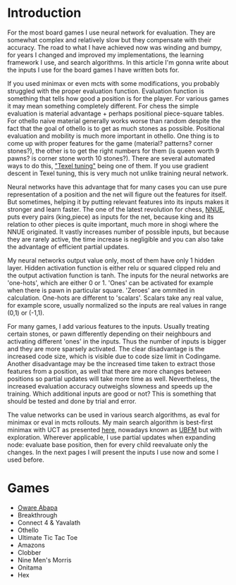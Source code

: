 # Introduction

For the most board games I use neural network for evaluation. They are somewhat complex and relatively slow but they compensate with their accuracy. The road to what I have achieved now was winding and bumpy, for years I changed and improved my implementations, the learning framework I use, and search algorithms. In this article I'm gonna write about the inputs I use for the board games I have written bots for.

If you used minimax or even mcts with some modifications, you probably struggled with the proper evaluation function. Evaluation function is something that tells how good a position is for the player. For various games it may mean something completely different. For chess the simple evaluation is material advantage + perhaps positional piece-square tables. For othello naive material generally works worse than random despite the fact that the goal of othello is to get as much stones as possible. Positional evaluation and mobility is much more important in othello. One thing is to come up with proper features for the game (material? patterns? corner stones?), the other is to get the right numbers for them (is queen worth 9 pawns? is corner stone worth 10 stones?). There are several automated ways to do this, ["Texel tuning"](https://www.chessprogramming.org/Texel%27s_Tuning_Method) being one of them. If you use gradient descent in Texel tuning, this is very much not unlike training neural network.

Neural networks have this advantage that for many cases you can use pure representation of a position and the net will figure out the features for itself. But sometimes, helping it by putting relevant features into its inputs makes it stronger and learn faster. The one of the latest revolution for chess, [NNUE](https://www.chessprogramming.org/NNUE), puts every pairs (king,piece) as inputs for the net, because king and its relation to other pieces is quite important, much more in shogi where the NNUE originated. It vastly increases number of possible inputs, but because they are rarely active, the time increase is negligible and you can also take the advantage of efficient partial updates.

My neural networks output value only, most of them have only 1 hidden layer. Hidden activation function is either relu or squared clipped relu and the output activation function is tanh. The inputs for the neural networks are 'one-hots', which are either 0 or 1. 'Ones' can be activated for example when there is pawn in particular square. 'Zeroes' are ommited in calculation. One-hots are different to 'scalars'. Scalars take any real value, for example score, usually normalized so the inputs are real values in range (0,1) or (-1,1).

For many games, I add various features to the inputs. Usually treating certain stones, or pawn differently depending on their neighbours and activating different 'ones' in the inputs. Thus the number of inputs is bigger and they are more sparsely activated. The clear disadvantage is the increased code size, which is visible due to code size limit in Codingame. Another disadvantage may be the increased time taken to extract those features from a position, as well that there are more changes between positions so partial updates will take more time as well. Nevertheless, the increased evaluation accuracy outweighs slowness and speeds up the training. Which additional inputs are good or not? This is something that should be tested and done by trial and error. 

The value networks can be used in various search algorithms, as eval for minimax or eval in mcts rollouts. My main search algorithm is best-first minimax with UCT as presented [here](https://www.codingame.com/playgrounds/55004/best-first-minimax-search-with-uct), nowadays known as [UBFM](https://arxiv.org/abs/2012.10700) but with exploration. Wherever applicable, I use partial updates when expanding node: evaluate base position, then for every child reevaluate only the changes. In the next pages I will present the inputs I use now and some I used before.

# Games

- [Oware Abapa](oware.md)
- Breakthrough
- Connect 4 & Yavalath
- Othello
- Ultimate Tic Tac Toe
- Amazons
- Clobber
- Nine Men's Morris
- Onitama
- Hex
